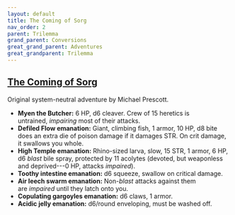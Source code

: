 ```yaml
---
layout: default
title: The Coming of Sorg
nav_order: 2
parent: Trilemma
grand_parent: Conversions
great_grand_parent: Adventures
great_grandparent: Trilemma
---
```


[The Coming of Sorg](http://blog.trilemma.com/2014/06/the-coming-of-sorg.html)
------------------------------------------------------------------------------

Original system-neutral adventure by Michael Prescott.

-   **Myen the Butcher:** 6 HP, d6 cleaver. Crew of 15 heretics is untrained, *impairing* most of their attacks.
-   **Defiled Flow emanation:** Giant, climbing fish, 1 armor, 10 HP, d8 bite does an extra die of poison damage if it damages STR. On crit damage, it swallows you whole.
-   **High Temple emanation:** Rhino-sized larva, slow, 15 STR, 1 armor, 6 HP, d6 *blast* bile spray, protected by 11 acolytes (devoted, but weaponless and deprived---0 HP, attacks *impaired*).
-   **Toothy intestine emanation:** d6 squeeze, swallow on critical damage.
-   **Air leech swarm emanation:** Non-*blast* attacks against them are *impaired* until they latch onto you.
-   **Copulating gargoyles emanation:** d6 claws, 1 armor.
-   **Acidic jelly emanation:** d6/round enveloping, must be washed off.
